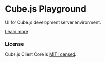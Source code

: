 # Cube.js Playground

UI for Cube.js development server environment.

[Learn more](https://github.com/statsbotco/cube.js#getting-started)

### License

Cube.js Client Core is [MIT licensed](./LICENSE).